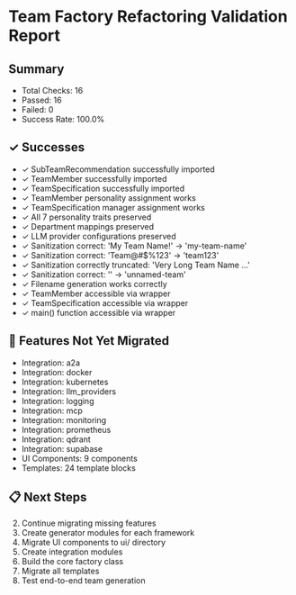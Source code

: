 # Team Factory Refactoring Validation Report

## Summary
- Total Checks: 16
- Passed: 16
- Failed: 0
- Success Rate: 100.0%

## ✓ Successes
- ✓ SubTeamRecommendation successfully imported
- ✓ TeamMember successfully imported
- ✓ TeamSpecification successfully imported
- ✓ TeamMember personality assignment works
- ✓ TeamSpecification manager assignment works
- ✓ All 7 personality traits preserved
- ✓ Department mappings preserved
- ✓ LLM provider configurations preserved
- ✓ Sanitization correct: 'My Team Name!' → 'my-team-name'
- ✓ Sanitization correct: 'Team@#$%123' → 'team123'
- ✓ Sanitization correctly truncated: 'Very Long Team Name ...'
- ✓ Sanitization correct: '' → 'unnamed-team'
- ✓ Filename generation works correctly
- ✓ TeamMember accessible via wrapper
- ✓ TeamSpecification accessible via wrapper
- ✓ main() function accessible via wrapper

## 🚧 Features Not Yet Migrated
- Integration: a2a
- Integration: docker
- Integration: kubernetes
- Integration: llm_providers
- Integration: logging
- Integration: mcp
- Integration: monitoring
- Integration: prometheus
- Integration: qdrant
- Integration: supabase
- UI Components: 9 components
- Templates: 24 template blocks

## 📋 Next Steps
2. Continue migrating missing features
3. Create generator modules for each framework
4. Migrate UI components to ui/ directory
5. Create integration modules
6. Build the core factory class
7. Migrate all templates
8. Test end-to-end team generation
